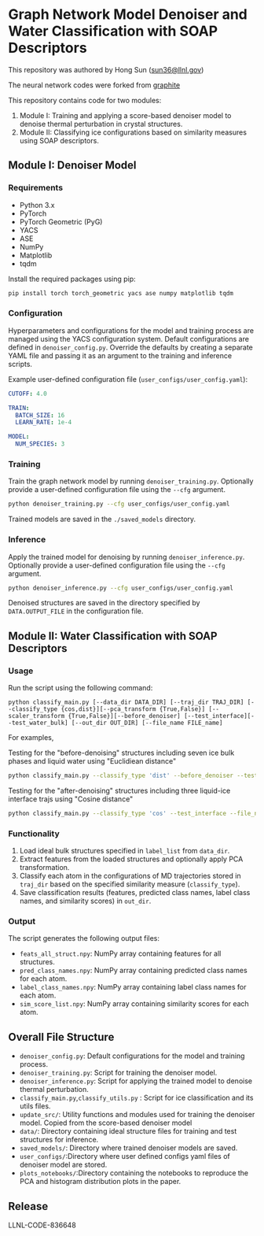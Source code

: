 # Graph Network Model Denoiser and Water Classification with SOAP Descriptors

This repository was authored by Hong Sun (sun36@llnl.gov)

The neural network codes were forked from [graphite](https://github.com/LLNL/graphite)

This repository contains code for two modules:

1. Module I: Training and applying a score-based denoiser model to denoise thermal perturbation in crystal structures.
2. Module II: Classifying ice configurations based on similarity measures using SOAP descriptors.

## Module I: Denoiser Model

### Requirements

- Python 3.x
- PyTorch
- PyTorch Geometric (PyG)
- YACS
- ASE
- NumPy
- Matplotlib
- tqdm

Install the required packages using pip:

```bash
pip install torch torch_geometric yacs ase numpy matplotlib tqdm
```

### Configuration

Hyperparameters and configurations for the model and training process are managed using the YACS configuration system. Default configurations are defined in `denoiser_config.py`. Override the defaults by creating a separate YAML file and passing it as an argument to the training and inference scripts.

Example user-defined configuration file (`user_configs/user_config.yaml`):

```yaml
CUTOFF: 4.0

TRAIN:
  BATCH_SIZE: 16
  LEARN_RATE: 1e-4

MODEL:
  NUM_SPECIES: 3
```

### Training

Train the graph network model by running `denoiser_training.py`. Optionally provide a user-defined configuration file using the `--cfg` argument.

```bash
python denoiser_training.py --cfg user_configs/user_config.yaml
```

Trained models are saved in the `./saved_models` directory.

### Inference

Apply the trained model for denoising by running `denoiser_inference.py`. Optionally provide a user-defined configuration file using the `--cfg` argument.

```bash
python denoiser_inference.py --cfg user_configs/user_config.yaml
```

Denoised structures are saved in the directory specified by `DATA.OUTPUT_FILE` in the configuration file.

## Module II: Water Classification with SOAP Descriptors

### Usage

Run the script using the following command:

```
python classify_main.py [--data_dir DATA_DIR] [--traj_dir TRAJ_DIR] [--classify_type {cos,dist}][--pca_transform {True,False}] [--scaler_transform {True,False}][--before_denoiser] [--test_interface][--test_water_bulk] [--out_dir OUT_DIR] [--file_name FILE_name]
```
For examples,

Testing for the "before-denoising" structures including seven ice bulk phases and liquid water using "Euclidiean distance"
```bash
python classify_main.py --classify_type 'dist' --before_denoiser --test_water_bulk --file_name 'before_denoiser_water_pca_dist' > log_dist_water_before
```

Testing for the "after-denoising" structures including three liquid-ice interface trajs using "Cosine distance"
```bash
python classify_main.py --classify_type 'cos' --test_interface --file_name 'cos_after_interface' > log_cos_after_interface 
```   

### Functionality

1. Load ideal bulk structures specified in `label_list` from `data_dir`.
2. Extract features from the loaded structures and optionally apply PCA transformation.
3. Classify each atom in the configurations of MD trajectories stored in `traj_dir` based on the specified similarity measure (`classify_type`).
4. Save classification results (features, predicted class names, label class names, and similarity scores) in `out_dir`.

### Output

The script generates the following output files:

- `feats_all_struct.npy`: NumPy array containing features for all structures.
- `pred_class_names.npy`: NumPy array containing predicted class names for each atom.
- `label_class_names.npy`: NumPy array containing label class names for each atom.
- `sim_score_list.npy`: NumPy array containing similarity scores for each atom.

## Overall File Structure

- `denoiser_config.py`: Default configurations for the model and training process.
- `denoiser_training.py`: Script for training the denoiser model.
- `denoiser_inference.py`: Script for applying the trained model to denoise thermal perturbation.
- `classify_main.py`,`classify_utils.py` : Script for ice classification and its utils files.
- `update_src/`: Utility functions and modules used for training the denoiser model. Copied from the score-based denoiser model
- `data/`: Directory containing ideal structure files for training and test structures for inference.
- `saved_models/`: Directory where trained denoiser models are saved.
- `user_configs/`:Directory where user defined configs yaml files of denoiser model are stored.
- `plots_notebooks/`:Directory containing the notebooks to reproduce the PCA and histogram distribution plots in the paper.


## Release
LLNL-CODE-836648


